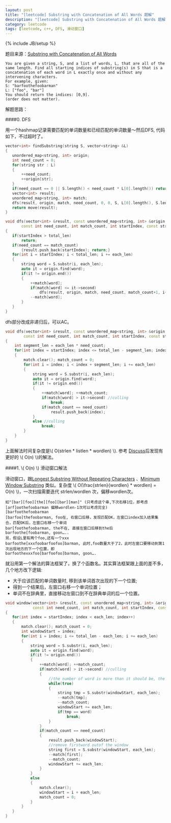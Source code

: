 ```yaml
---
layout: post
title: "[leetcode] Substring with Concatenation of All Words 题解"
description: "[leetcode] Substring with Concatenation of All Words 题解"
category: leetcode 
tags: [leetcode, c++, DFS, 滑动窗口]
---
```

{% include JB/setup %}


题目来源：[Substring with Concatenation of All Words](https://oj.leetcode.com/problems/substring-with-concatenation-of-all-words/)

>
	You are given a string, S, and a list of words, L, that are all of the same length. Find all starting indices of substring(s) in S that is a concatenation of each word in L exactly once and without any intervening characters.
	For example, given:
	S: "barfoothefoobarman"
	L: ["foo", "bar"]
	You should return the indices: [0,9].
	(order does not matter).

解题思路：

####0. DFS

用一个hashmap记录需要匹配的单词数量和已经匹配的单词数量～然后DFS, 代码如下，不过超时了。

```cpp	
vector<int> findSubstring(string S, vector<string> &L) 
{
   unordered_map<string, int> origin;
   int need_count = 0;
   for(string str : L)
   {
       ++need_count;
       ++origin[str];
   }
   if(need_count == 0 || S.length() < need_count * L[0].length()) return vector<int>();
   vector<int> result; 
   unordered_map<string, int> match;
   dfs(result, origin, match, need_count, 0, 0, S, L[0].length(), S.length());
   return move(result);
}

void dfs(vector<int> &result, const unordered_map<string, int> &origin, unordered_map<string, int> &match,
       const int need_count, int match_count, int startIndex, const string S, const int each_len, const int total_len)
{
   if(startIndex > total_len)
       return;
   if(need_count == match_count)
       {result.push_back(startIndex); return;}
   for(int i = startIndex; i < total_len; i += each_len)
   {
       string word = S.substr(i, each_len);
       auto it = origin.find(word);
       if(it != origin.end())
       {
           ++match[word];
           if(match[word] <= it->second)
               dfs(result, origin, match, need_count, match_count+1, i+each_len, S, each_len, total_len);
           --match[word];
       }
   }
}
```

dfs部分改成非递归后，可以AC。

```cpp
void dfs(vector<int> &result, const unordered_map<string, int> &origin, unordered_map<string, int> &match,
        const int need_count, int match_count, int startIndex, const string S, const int each_len, const int total_len)
{
    int segment_len = each_len * need_count;
    for(int index = startIndex; index <= total_len - segment_len; index++)
    {
        match.clear(); match_count = 0;
        for(int i = index; i < index + segment_len; i += each_len)
        {
            string word = S.substr(i, each_len);
            auto it = origin.find(word);
            if(it != origin.end())
            {
                ++match[word]; ++match_count;
                if(match[word] > it->second) //culling
                    break;
                if(match_count == need_count)
                    result.push_back(index);
            }
            else //culling
                break;
        }
    }
}
```

上面解法时间复杂度是\\( O(strlen * listlen * wordlen) \\).  参考 [Discuss]()后发现有更好的
\\( O(n) \\)的解法。

####1. \\( O(n) \\) 滑动窗口解法


滑动窗口，跟[Longest Substring Without Repeating Characters](TODO_PRE/Longest-Substring-Without-Repeating-Characters.html) 、[Minimum Window Substring](Minimum-Window-Substring.html) 类似。复杂度 \\( O(\frac{strlen}{wordlen} * wordlen) = O(n) \\)，一次扫描需要迭代 strlen/wordlen 次，偏移wordlen次。

	如"[bar][foo][the][foo][bar][man]" (只考虑这个串,下次右移1位，即考虑[arf]oothefoobarman 偏移wordlen-1次可以考虑完全)
	[barfoothefoobarman
	[barfoo]thefoobarman, foo在, 右窗口后移，发现匹配OK，左窗口index加入结果集合，匹配OK后，左窗口右移一个单词
	bar[foothefoobarman, the不在, 直接左窗口后移到the后
	barfoothe[foobarman, goon…..
	另，假设L里有两个foo,还有一个xxx
	barfoothe[xxxfoobarfoofoo]barman, 此时,foo数量大于了2，此时左窗口要移动到第1次出现地方的下一个位置，即
	barfoothexxxfoo[barfoofoo]barman, goon….

就沿用第一个解法的算法框架了，换了个函数名。其实算法框架跟上面的差不多，几个地方改下逻辑:

- 大于应该匹配的单词数量时, 移到该单词首次出现的下一个位置; 
- 得到一个结果后，左窗口右移一个单词位置；
- 单词不在辞典里，直接移动左窗口到不在辞典单词的后一个位置。

```cpp
void window(vector<int> &result, const unordered_map<string, int> &origin, unordered_map<string, int> &match,
            const int need_count, int match_count, int startIndex, const string S, const int each_len, const int total_len)
{
   for(int index = startIndex; index < each_len; index++)
   {
       match.clear(); match_count = 0;
       int windowStart = index;
       for(int i = index; i <= total_len - each_len; i += each_len)
       {
           string word = S.substr(i, each_len);
           auto it = origin.find(word);
           if(it != origin.end())
           {
               ++match[word]; ++match_count;
               if(match[word] > it->second) //culling
               {
                   //the number of word is more than it should be, the windowstart should move to the next index of the first current word  
                   while(true)
                   {
                       string tmp = S.substr(windowStart, each_len);
                       --match[tmp];
                       --match_count;
                       windowStart += each_len;
                       if(tmp == word)
                           break;
                   }
               }
               if(match_count == need_count)
               {
                   result.push_back(windowStart);
                   //remove firstword outof the window
                   string first = S.substr(windowStart, each_len);
                   --match[first];
                   --match_count;
                   windowStart += each_len;
               }
           }
           else 
           {
               match.clear();
               windowStart = i + each_len;
               match_count = 0;
           }
       }
   }
}
```

<!-- MathJax Section -->
<script type="text/javascript"
src="http://cdn.mathjax.org/mathjax/latest/MathJax.js?config=TeX-AMS-MML_HTMLorMML"></script>